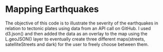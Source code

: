 # Mapping Earthquakes

The objective of this code is to illustrate the severity of the earthquakes in relation to tectonic plates using data from an API call on GitHub. I used d3.json() and then added the data as an overlay to the map using the L.geoJSON() layer to eventually create three different maps(streets, satelliteStreets and dark) for the user to freely choose between them. 
 
